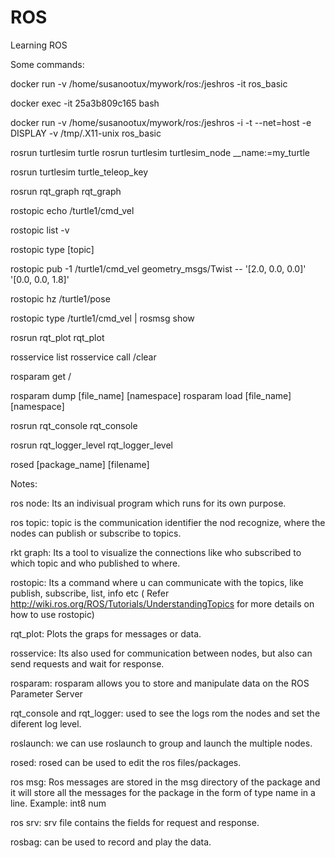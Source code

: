 # ROS
Learning ROS


Some commands:

docker run -v /home/susanootux/mywork/ros:/jeshros -it ros_basic


docker exec -it 25a3b809c165 bash


docker run -v /home/susanootux/mywork/ros:/jeshros -i -t --net=host -e DISPLAY -v /tmp/.X11-unix  ros_basic


rosrun turtlesim turtle
rosrun turtlesim turtlesim_node __name:=my_turtle

rosrun turtlesim turtle_teleop_key


rosrun rqt_graph rqt_graph

rostopic echo /turtle1/cmd_vel

rostopic list -v

rostopic type [topic]

rostopic pub -1 /turtle1/cmd_vel geometry_msgs/Twist -- '[2.0, 0.0, 0.0]' '[0.0, 0.0, 1.8]'

rostopic hz /turtle1/pose


rostopic type /turtle1/cmd_vel | rosmsg show

rosrun rqt_plot rqt_plot

rosservice list
rosservice call /clear

rosparam get /

rosparam dump [file_name] [namespace]
rosparam load [file_name] [namespace]


rosrun rqt_console rqt_console

rosrun rqt_logger_level rqt_logger_level

rosed [package_name] [filename]




Notes:

ros node: Its an indivisual program which runs for its own purpose.

ros topic: topic is the communication identifier the nod recognize, where the nodes can publish or subscribe to topics.

rkt graph: Its a tool to visualize the connections like who subscribed to which topic and who published to where. 

rostopic: Its a command where u can communicate with the topics, like publish, subscribe, list, info etc ( Refer http://wiki.ros.org/ROS/Tutorials/UnderstandingTopics for more details on how to use rostopic)

rqt_plot: Plots the graps for messages or data.

rosservice: Its also used for communication between nodes, but also can send requests and wait for response. 

rosparam: rosparam allows you to store and manipulate data on the ROS Parameter Server

rqt_console and rqt_logger: used to see the logs rom the nodes and set the diferent log level.

roslaunch: we can use roslaunch to group and launch the multiple nodes.

rosed: rosed can be used to edit the ros files/packages.

ros msg: Ros messages are stored in the msg directory of the package and it will store all the messages for the package in the form of type name in a line. Example: int8 num

ros srv: srv file contains the fields for request and response. 

rosbag: can be used to record and play the data.

